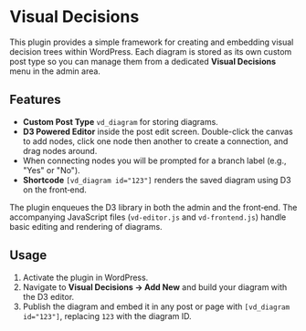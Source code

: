 # Visual Decisions

This plugin provides a simple framework for creating and embedding visual decision trees within WordPress. Each diagram is stored as its own custom post type so you can manage them from a dedicated **Visual Decisions** menu in the admin area.

## Features

- **Custom Post Type** `vd_diagram` for storing diagrams.
- **D3 Powered Editor** inside the post edit screen. Double-click the canvas to add nodes, click one node then another to create a connection, and drag nodes around.
- When connecting nodes you will be prompted for a branch label (e.g., "Yes" or "No").
- **Shortcode** `[vd_diagram id="123"]` renders the saved diagram using D3 on the front‑end.


The plugin enqueues the D3 library in both the admin and the front‑end. The accompanying JavaScript files (`vd-editor.js` and `vd-frontend.js`) handle basic editing and rendering of diagrams.


## Usage

1. Activate the plugin in WordPress.
2. Navigate to **Visual Decisions → Add New** and build your diagram with the D3 editor.
3. Publish the diagram and embed it in any post or page with `[vd_diagram id="123"]`, replacing `123` with the diagram ID.

